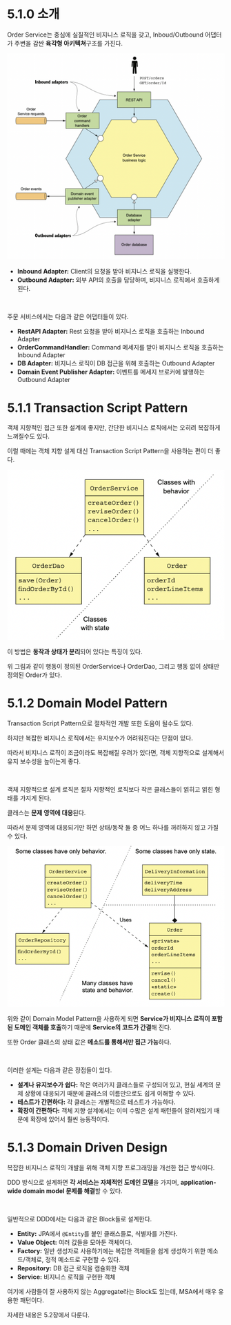 # 5.1.0 소개

Order Service는 중심에 실질적인 비지니스 로직을 갖고, Inboud/Outbound 어댑터가 주변을 감싼 **육각형 아키텍쳐**구조를 가진다.

<img src="../../images/image-20211009184921157.png" alt="image-20211009184921157" style="zoom:50%;" />

- **Inbound Adapter:** Client의 요청을 받아 비지니스 로직을 실행한다.
- **Outbound Adapter:** 외부 API의 호출을 담당하며, 비지니스 로직에서 호출하게 된다.

<br>

주문 서비스에서는 다음과 같은 어댑터들이 있다.

- **RestAPI Adapter:** Rest 요청을 받아 비지니스 로직을 호출하는 Inbound Adapter
- **OrderCommandHandler:** Command 메세지를 받아 비지니스 로직을 호출하는 Inbound Adapter
- **DB Adapter:** 비지니스 로직이 DB 접근을 위해 호출하는 Outbound Adapter
- **Domain Event Publisher Adapter:** 이벤트를 메세지 브로커에 발행하는 Outbound Adapter

# 5.1.1 Transaction Script Pattern

객체 지향적인 접근 또한 설계에 좋지만, 간단한 비지니스 로직에서는 오히려 복잡하게 느껴질수도 있다.

이럴 때에는 객체 지향 설계 대신 Transaction Script Pattern을 사용하는 편이 더 좋다.

![image-20211010135011990](../../images/image-20211010135011990.png)

이 방법은 **동작과 상태가 분리**되어 있다는 특징이 있다.

위 그림과 같이 행동이 정의된 OrderService나 OrderDao, 그리고 행동 없이 상태만 정의된 Order가 있다.

# 5.1.2 Domain Model Pattern

Transaction Script Pattern으로 절차적인 개발 또한 도움이 될수도 있다.

하지만 복잡한 비지니스 로직에서는 유지보수가 어려워진다는 단점이 있다.

따라서 비지니스 로직이 조금이라도 복잡해질 우려가 있다면, 객체 지향적으로 설계해서 유지 보수성을 높이는게 좋다.

<br>

객체 지향적으로 설계 로직은 절차 지향적인 로직보다 작은 클래스들이 얽히고 얽힌 형태를 가지게 된다.

클래스는 **문제 영역에 대응**된다.

따라서 문제 영역에 대응되기만 하면 상태/동작 둘 중 어느 하나를 꺼려하지 않고 가질 수 있다.

![image-20211010140116610](../../images/image-20211010140116610.png)

위와 같이 Domain Model Pattern을 사용하게 되면 **Service가 비지니스 로직이 포함된 도메인 객체를 호출**하기 때문에 **Service의 코드가 간결**해 진다.

또한 Order 클래스의 상태 값은 **메소드를 통해서만 접근 가능**하다.

<br>

이러한 설계는 다음과 같은 장점들이 있다.

- **설계나 유지보수가 쉽다:** 작은 여러가지 클래스들로 구성되어 있고, 현실 세계의 문제 상황에 대응되기 때문에 클래스의 이름만으로도 쉽게 이해할 수 있다.
- **테스트가 간편하다:** 각 클래스는 개별적으로 테스트가 가능하다.
- **확장이 간편하다:** 객체 지향 설계에서는 이미 수많은 설계 패턴들이 알려져있기 때문에 확장에 있어서 훨씬 능동적이다.

# 5.1.3 Domain Driven Design

복잡한 비지니스 로직의 개발을 위해 객체 지향 프로그래밍을 개선한 접근 방식이다.

DDD 방식으로 설계하면 **각 서비스는 자체적인 도메인 모델**을 가지며, **application-wide domain model 문제를 해결**할 수 있다.

<br>

일반적으로 DDD에서는 다음과 같은 Block들로 설계한다.

- **Entity:** JPA에서 `@Entity`를 붙인 클래스들로, 식별자를 가진다.
- **Value Object:** 여러 값들을 모아둔 객체이다.
- **Factory:** 일반 생성자로 사용하기에는 복잡한 객체들을 쉽게 생성하기 위한 메소드/객체로, 정적 메소드로 구현할 수 있다.
- **Repository:** DB 접근 로직을 캡슐화한 객체
- **Service:** 비지니스 로직을 구현한 객체

여기에 사람들이 잘 사용하지 않는 Aggregate라는 Block도 있는데, MSA에서 매우 유용한 패턴이다.

자세한 내용은 5.2장에서 다룬다.